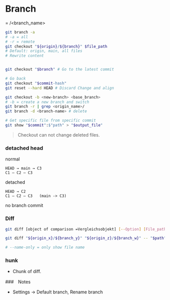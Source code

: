 # Branch

= <origin>/<branch_name>

```bash
git branch -a
# -a = all
# -r = remote
git checkout "${origin}/${branch}" $file_path
# Default: origin, main, all files
# Rewrite content


git checkout "$branch" # Go to the latest commit

# Go back
git checkout "$commit-hash"
git reset --hard HEAD # Discard Change and align 

git checkout -b <new-branch> <base_branch>
# -b = create a new branch and switch
git branch -r | grep <origin_name>/ 
git branch -d <branch-name> # delete
```

```bash
# Get specific file from specific commit
git show "$commit":$"path" > "$output_file"
```


> Checkout can not change deleted files.




### detached head
normal
```
HEAD → main → C3
C1 — C2 — C3
```
detached
```
HEAD → C2
C1 — C2 — C3   (main -> C3) 
```
no branch commit



### Diff
```bash
git diff [object of comparison =Vergleichsobjekt] [--Option] [File_path...]

git diff "${origin_x}/${branch_y}" "${origin_z}/${branch_w}" -- "$path"

# --name-only = only show file name 

```

### hunk

- Chunk of diff.


###　Notes 
* Settings -> Default branch, Rename branch


